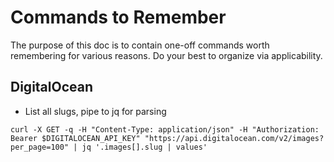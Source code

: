 # Commands to Remember

The purpose of this doc is to contain one-off commands worth remembering for various reasons. Do your best to organize via applicability.

## DigitalOcean

  * List all slugs, pipe to jq for parsing

`curl -X GET -q -H "Content-Type: application/json" -H "Authorization: Bearer $DIGITALOCEAN_API_KEY" "https://api.digitalocean.com/v2/images?per_page=100" | jq '.images[].slug | values'`
